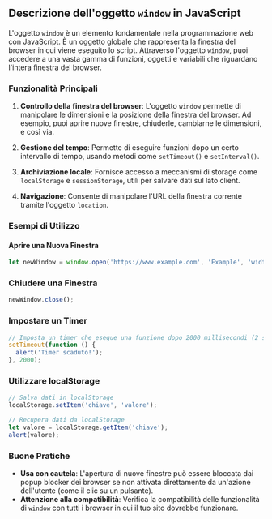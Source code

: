 <!-- @format -->

## Descrizione dell'oggetto `window` in JavaScript

L'oggetto `window` è un elemento fondamentale nella programmazione web con JavaScript. È un oggetto globale che rappresenta la finestra del browser in cui viene eseguito lo script. Attraverso l'oggetto `window`, puoi accedere a una vasta gamma di funzioni, oggetti e variabili che riguardano l'intera finestra del browser.

### Funzionalità Principali

1. **Controllo della finestra del browser**: L'oggetto `window` permette di manipolare le dimensioni e la posizione della finestra del browser. Ad esempio, puoi aprire nuove finestre, chiuderle, cambiarne le dimensioni, e così via.

2. **Gestione del tempo**: Permette di eseguire funzioni dopo un certo intervallo di tempo, usando metodi come `setTimeout()` e `setInterval()`.

3. **Archiviazione locale**: Fornisce accesso a meccanismi di storage come `localStorage` e `sessionStorage`, utili per salvare dati sul lato client.

4. **Navigazione**: Consente di manipolare l'URL della finestra corrente tramite l'oggetto `location`.

### Esempi di Utilizzo

#### Aprire una Nuova Finestra

```javascript
let newWindow = window.open('https://www.example.com', 'Example', 'width=800,height=600');
```

### Chiudere una Finestra

```javascript
newWindow.close();
```

### Impostare un Timer

```javascript
// Imposta un timer che esegue una funzione dopo 2000 millisecondi (2 secondi)
setTimeout(function () {
  alert('Timer scaduto!');
}, 2000);
```

### Utilizzare localStorage

```javascript
// Salva dati in localStorage
localStorage.setItem('chiave', 'valore');

// Recupera dati da localStorage
let valore = localStorage.getItem('chiave');
alert(valore);
```

### Buone Pratiche

- **Usa con cautela**: L'apertura di nuove finestre può essere bloccata dai popup blocker dei browser se non attivata direttamente da un'azione dell'utente (come il clic su un pulsante).
- **Attenzione alla compatibilità**: Verifica la compatibilità delle funzionalità di `window` con tutti i browser in cui il tuo sito dovrebbe funzionare.
